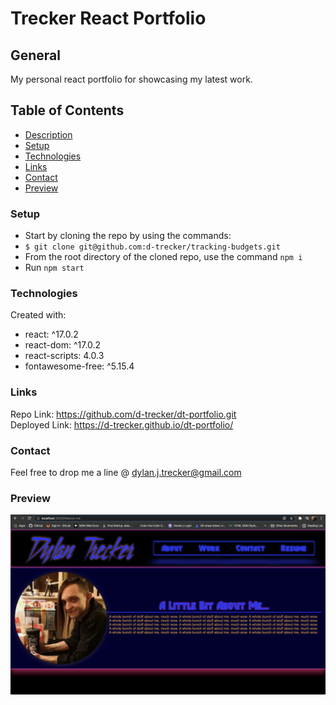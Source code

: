 # Trecker React Portfolio

## General 

My personal react portfolio for showcasing my latest work.

## Table of Contents

- [Description](#description)
- [Setup](#setup)
- [Technologies](#technologies)
- [Links](#links)
- [Contact](#contact)
- [Preview](#preview)

### Setup
* Start by cloning the repo by using the commands:
* `$ git clone git@github.com:d-trecker/tracking-budgets.git`
* From the root directory of the cloned repo, use the command `npm i` 
* Run `npm start` 


### Technologies
Created  with: 
* react: ^17.0.2
* react-dom: ^17.0.2
* react-scripts: 4.0.3
* fontawesome-free: ^5.15.4


### Links
Repo Link: https://github.com/d-trecker/dt-portfolio.git </br>
Deployed Link: https://d-trecker.github.io/dt-portfolio/ </br>


### Contact
Feel free to drop me a line @ [dylan.j.trecker@gmail.com](mailto:dylan.j.trecker@gmail.com?subject=[GitHub]%20Trecker%20Portfolio)


### Preview
![](public/preview.png)
